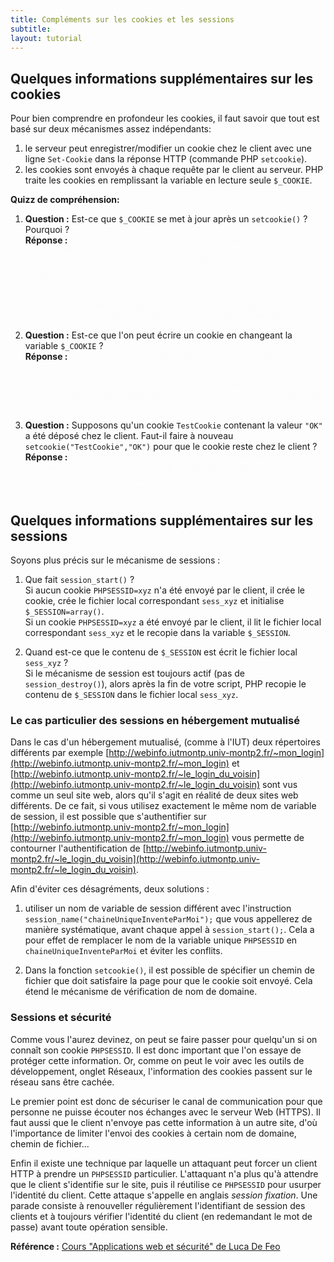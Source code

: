 ```yaml
---
title: Compléments sur les cookies et les sessions
subtitle: 
layout: tutorial
---
```


## Quelques informations supplémentaires sur les cookies

Pour bien comprendre en profondeur les cookies, il faut savoir que tout est basé
sur deux mécanismes assez indépendants:

1. le serveur peut enregistrer/modifier un cookie chez le client avec une ligne
   `Set-Cookie` dans la réponse HTTP (commande PHP `setcookie`).
1. les cookies sont envoyés à chaque requête par le client au serveur. PHP
   traite les cookies en remplissant la variable en lecture seule `$_COOKIE`.
   
**Quizz de compréhension:**

1. **Question :** Est-ce que `$_COOKIE` se met à jour après un `setcookie()` ?
   Pourquoi ?   
   **Réponse :** 
   <span style="color:#FCFCFC">
   Non car <code style="color:#FCFCFC">$_COOKIE</code> contient toujours le
   cookie déposé la fois d'avant.  
   En particulier, la première fois qu'on dépose un cookie, on n'y a pas accès
   tout de suite dans <code style="color:#FCFCFC">$_COOKIE</code> car le cookie
   est seulement déposé sur l'ordinateur du client. Mais si le client revient
   sur la page, il enverra le cookie avec sa requête et 
   <code style="color:#FCFCFC">$_COOKIE</code> contiendra enfin le cookie.
   </span>
   
1. **Question :** Est-ce que l'on peut écrire un cookie en changeant la variable
   `$_COOKIE` ?  
   **Réponse :**
   <span style="color:#FCFCFC">
   Non, écrire sur  <code style="color:#FCFCFC">$_COOKIE</code> n'a pas d'effet sur 
   les cookies du client.  
   Attention à la confusion avec les sessions : 
   <code style="color:#FCFCFC">$_SESSION</code> a le comportement inverse et il 
   faut écrire dans cette variable pour créer/mettre-à-jour une variable de session.
   </span>
   
1. **Question :** Supposons qu'un cookie `TestCookie` contenant la valeur `"OK"`
   a été déposé chez le client. Faut-il faire à nouveau 
   `setcookie("TestCookie","OK")` pour que le cookie reste chez le client ?  
   **Réponse :**
   <span style="color:#FCFCFC">
   Non, si on ne fait pas <code style="color:#FCFCFC">setcookie()</code> alors aucune
   action d'écriture/mise-à-jour n'a lieu sur le cookie. Les cookies ne sont pas 
   nécessairement réécrits à chaque fois et ils restent donc sur l'ordinateur du client 
   jusqu'à leur expiration.  
   </span>


## Quelques informations supplémentaires sur les sessions

Soyons plus précis sur le mécanisme de sessions :

1. Que fait `session_start()` ?  
   Si aucun cookie `PHPSESSID=xyz` n'a été envoyé par le client, il crée le
   cookie, crée le fichier local correspondant `sess_xyz` et initialise
   `$_SESSION=array()`.  
   Si un cookie `PHPSESSID=xyz` a été envoyé par le client, il lit le fichier
   local correspondant `sess_xyz` et le recopie dans la variable `$_SESSION`.
   
1. Quand est-ce que le contenu de `$_SESSION` est écrit le fichier local
   `sess_xyz` ?  
   Si le mécanisme de session est toujours actif (pas de `session_destroy()`),
   alors après la fin de votre script, PHP recopie le contenu de `$_SESSION`
   dans le fichier local `sess_xyz`.
   

### Le cas particulier des sessions en hébergement mutualisé

Dans le cas d'un hébergement mutualisé, (comme à l'IUT) deux répertoires
différents par exemple
[http://webinfo.iutmontp.univ-montp2.fr/~mon_login](http://webinfo.iutmontp.univ-montp2.fr/~mon_login)
et
[http://webinfo.iutmontp.univ-montp2.fr/~le_login_du_voisin](http://webinfo.iutmontp.univ-montp2.fr/~le_login_du_voisin)
sont vus comme un seul site web, alors qu'il s'agit en réalité de deux sites web
différents.  De ce fait, si vous utilisez exactement le même nom de variable de
session, il est possible que s'authentifier sur
[http://webinfo.iutmontp.univ-montp2.fr/~mon_login](http://webinfo.iutmontp.univ-montp2.fr/~mon_login)
vous permette de contourner l'authentification de
[http://webinfo.iutmontp.univ-montp2.fr/~le_login_du_voisin](http://webinfo.iutmontp.univ-montp2.fr/~le_login_du_voisin).

Afin d'éviter ces désagréments, deux solutions :

1. utiliser un nom de variable de session différent avec l'instruction
   `session_name("chaineUniqueInventeParMoi");` que vous appellerez de manière
   systématique, avant chaque appel à `session_start();`. Cela a pour effet de
   remplacer le nom de la variable unique `PHPSESSID` en
   `chaineUniqueInventeParMoi` et éviter les conflits.
   
1. Dans la fonction `setcookie()`, il est possible de spécifier un chemin de
   fichier que doit satisfaire la page pour que le cookie soit envoyé. Cela
   étend le mécanisme de vérification de nom de domaine.

   
### Sessions et sécurité

Comme vous l'aurez devinez, on peut se faire passer pour quelqu'un si on connaît
son cookie `PHPSESSID`. Il est donc important que l'on essaye de protéger cette
information. Or, comme on peut le voir avec les outils de développement, onglet
Réseaux, l'information des cookies passent sur le réseau sans être cachée.

Le premier point est donc de sécuriser le canal de communication pour que
personne ne puisse écouter nos échanges avec le serveur Web (HTTPS). Il faut
aussi que le client n'envoye pas cette information à un autre site, d'où
l'importance de limiter l'envoi des cookies à certain nom de domaine, chemin de
fichier...

Enfin il existe une technique par laquelle un attaquant peut forcer un client
HTTP à prendre un `PHPSESSID` particulier. L'attaquant n'a plus qu'à attendre
que le client s'identifie sur le site, puis il réutilise ce `PHPSESSID` pour
usurper l'identité du client. Cette attaque s'appelle en anglais *session
fixation*. Une parade consiste à renouveller régulièrement l'identifiant de
session des clients et à toujours vérifier l'identité du client (en redemandant
le mot de passe) avant toute opération sensible.

**Référence :** [Cours "Applications web et sécurité" de Luca De Feo](http://defeo.lu/aws/lessons/session-fixation)

<!-- Explication sur les sessions

session 
stocke où ?
à quoi sert le cookie
commande PHP 
- session_start()
  Si cookie PHPSESSID=xxx reçu alors lance la session pour cet id
  Sinon crée un cookie PHPSESSID=xxx (setcookie) et lance le mécanisme de session
- $_SESSION en lecture et écriture
  au moment du session_start charge $_SESSION avec le fichier sess_xxx
  Derrière les rideaux, après vos fichiers PHP, écris le contenu de $_SESSION dans le ficher sess_xxx

On peut se faire passer pour quelqu'un si on connait son PHPSESSID
=> HTTPS et paramétrisation des cookies par nom de domaine et chemin
=> Fixation de session si session_id par query string ou faille XSS

-->
